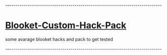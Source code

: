 -–---------------------------------------------------------------------------
# <h1>[Blooket-Custom-Hack-Pack](#)</h1>

some avarage blooket hacks and pack to get tested

-–---------------------------------------------------------------------------



